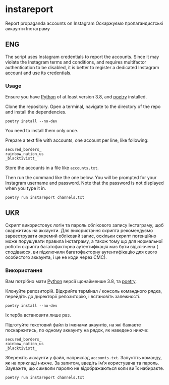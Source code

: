 # instareport

Report propaganda accounts on Instagram
Оскаржуємо пропагандистські аккаунти Інстаграму

## ENG

The script uses Instagram credentials to report the accounts.
Since it may violate the Instagram terms and conditions, and requires
multifactor authentication to be disabled,
it is better to register a dedicated Instagram account and
use its credentials.

### Usage

Ensure you have [Python](https://www.python.org/downloads/) of at
least version 3.8, and
[poetry](https://python-poetry.org/docs/#installation) installed.

Clone the repository.  Open a terminal, navigate to the directory
of the repo and install the dependencies.

```shell
poetry install --no-dev
```

You need to install them only once.

Prepare a text file with accounts, one account per line, like following:

```text
secured_borders_
rainbow_nation_us
_blacktivistt_
```

Store the accounts in a file like `accounts.txt`.

Then run the command like the one below.  You will be prompted for your
Instagram username and password.  Note that
the password is not displayed when you type it in.

```shell
poetry run instareport channels.txt
```

## UKR

Скрипт використовує логін та пароль облікового запису Інстаграму,
щоб скаржитись на аккаунти.  Для використання скрипта рекомендуємо зареєструвати
окремий обліковий запис, оскільки скрипт потенційно може порушувати
правила Інстаграму, а також тому що для нормальної роботи скрипта
багатофакторна аутентифікація має бути відключена (
сподіваюся, ви підключили багатофакторну аутентифікацію для свого особистого
аккаунта, і це не коди через СМС).

### Використання

Вам потрібно мати [Python](https://www.python.org/downloads/) версії
щонайменше 3.8, та [poetry](https://python-poetry.org/docs/#installation).

Клонуйте репозиторій.  Відкрийте термінал / консоль командного рядка,
перейдіть до директорії репозиторію, і встановіть залежності.

```shell
poetry install --no-dev
```

Іх терба встановити лише раз.

Підготуйте текстовий файл із іменами акаунтів, на які бажаєте поскаржитись,
по одному аккаунту на рядок, як наведено нижче:

```text
secured_borders_
rainbow_nation_us
_blacktivistt_
```

Збережіть аккаунти у файл, наприклад `accounts.txt`.
Запустіть команду, як на прикладі нижче.  За запитом, введіть
ім'я користувача та пароль.  Зауважте, що символи паролю не відображаються
коли ви їх набираєте.

```shell
poetry run instareport channels.txt
```
